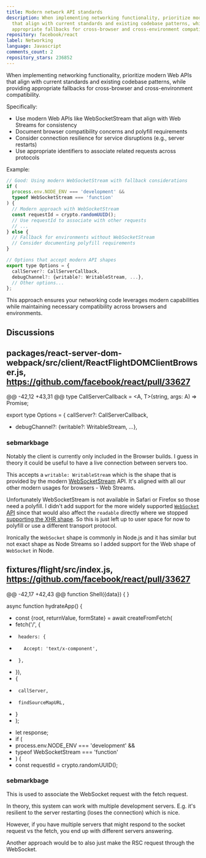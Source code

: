 ```yaml
---
title: Modern network API standards
description: When implementing networking functionality, prioritize modern Web APIs
  that align with current standards and existing codebase patterns, while providing
  appropriate fallbacks for cross-browser and cross-environment compatibility.
repository: facebook/react
label: Networking
language: Javascript
comments_count: 2
repository_stars: 236852
---
```


When implementing networking functionality, prioritize modern Web APIs that align with current standards and existing codebase patterns, while providing appropriate fallbacks for cross-browser and cross-environment compatibility.

Specifically:
- Use modern Web APIs like WebSocketStream that align with Web Streams for consistency
- Document browser compatibility concerns and polyfill requirements
- Consider connection resilience for service disruptions (e.g., server restarts)
- Use appropriate identifiers to associate related requests across protocols

Example:
```javascript
// Good: Using modern WebSocketStream with fallback considerations
if (
  process.env.NODE_ENV === 'development' &&
  typeof WebSocketStream === 'function'
) {
  // Modern approach with WebSocketStream
  const requestId = crypto.randomUUID();
  // Use requestId to associate with other requests
  // ...
} else {
  // Fallback for environments without WebSocketStream
  // Consider documenting polyfill requirements
}

// Options that accept modern API shapes
export type Options = {
  callServer?: CallServerCallback,
  debugChannel?: {writable?: WritableStream, ...},
  // Other options...
};
```

This approach ensures your networking code leverages modern capabilities while maintaining necessary compatibility across browsers and environments.

## Discussions

## packages/react-server-dom-webpack/src/client/ReactFlightDOMClientBrowser.js, https://github.com/facebook/react/pull/33627

@@ -42,12 +43,31 @@ type CallServerCallback = <A, T>(string, args: A) => Promise<T>;
 
 export type Options = {
   callServer?: CallServerCallback,
+  debugChannel?: {writable?: WritableStream, ...},

### sebmarkbage

Notably the client is currently only included in the Browser builds. I guess in theory it could be useful to have a live connection between servers too.

This accepts a `writable: WritableStream` which is the shape that is provided by the modern [WebSocketStream](https://developer.mozilla.org/en-US/docs/Web/API/WebSocketStream) API. It's aligned with all our other modern usages for browsers - Web Streams.

Unfortunately WebSocketStream is not available in Safari or Firefox so those need a polyfill. I didn't add support for the more widely supported [`WebSocket` API](https://developer.mozilla.org/en-US/docs/Web/API/WebSocket) since that would also affect the `readable` directly where we stopped [supporting the XHR shape](https://github.com/facebook/react/pull/26827). So this is just left up to user space for now to polyfill or use a different transport protocol.

Ironically the `WebSocket` shape is commonly in Node.js and it has similar but not exact shape as Node Streams so I added support for the Web shape of `WebSocket` in Node.

## fixtures/flight/src/index.js, https://github.com/facebook/react/pull/33627

@@ -42,17 +42,43 @@ function Shell({data}) {
 }
 
 async function hydrateApp() {
-  const {root, returnValue, formState} = await createFromFetch(
-    fetch('/', {
-      headers: {
-        Accept: 'text/x-component',
-      },
-    }),
-    {
-      callServer,
-      findSourceMapURL,
-    }
-  );
+  let response;
+  if (
+    process.env.NODE_ENV === 'development' &&
+    typeof WebSocketStream === 'function'
+  ) {
+    const requestId = crypto.randomUUID();

### sebmarkbage

This is used to associate the WebSocket request with the fetch request.

In theory, this system can work with multiple development servers. E.g. it's resilient to the server restarting (loses the connection) which is nice.

However, if you have multiple servers that might respond to the socket request vs the fetch, you end up with different servers answering.

Another approach would be to also just make the RSC request through the WebSocket.

